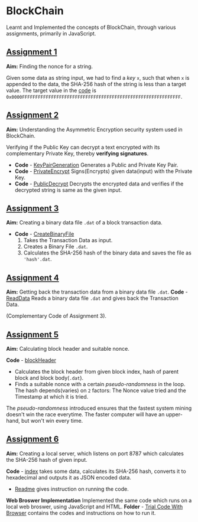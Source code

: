 # BlockChain
Learnt and Implemented the concepts of BlockChain, through various assignments, primarily in JavaScript.

## [Assignment 1](./Assignment%201)
**Aim:** Finding the nonce for a string.

Given some data as string input, we had to find a _key_ `x`, such that when `x` is appended to the data, the SHA-256 hash of the string is less than a target value.
The target value in the [code](./Assignment%201/Assignment1.js) is `0x0000FFFFFFFFFFFFFFFFFFFFFFFFFFFFFFFFFFFFFFFFFFFFFFFFFFFFFFFFFFFF`.

## [Assignment 2](./Assignment%202)
**Aim:** Understanding the Asymmetric Encryption security system used in BlockChain.

Verifying if the Public Key can decrypt a text encrypted with its complementary Private Key, thereby **verifying signatures**.

+ **Code** - [KeyPairGeneration](./Assignment%202/Assignment2_Key_Pair_Generation.js) Generates a Public and Private Key Pair.
+ **Code** - [PrivateEncrypt](./Assignment%202/PrivateKey_Encrypt.js) Signs(Encrypts) given data(input) with the Private Key.
+ **Code** - [PublicDecrypt](./Assignment%202/Public_Decrypt.js) Decrypts the encrypted data and verifies if the decrypted string is same as the given input.

## [Assignment 3](./Assignment%203)
**Aim:** Creating a binary data file `.dat` of a block transaction data.
* **Code** - [CreateBinaryFile](./Assignment%203/Create%20_Binary_file.js)
  1. Takes the Transaction Data as input.
  2. Creates a Binary File `.dat`.
  3. Calculates the SHA-256 hash of the binary data and saves the file as `'hash'.dat`.

## [Assignment 4](./Assignment%204)
**Aim:** Getting back the transaction data from a binary data file `.dat`.
**Code** - [ReadData](./Assignment%204/read_data.js)  Reads a binary data file `.dat` and gives back the Transaction Data.

(Complementary Code of Assignment 3).

## [Assignment 5](./Assignment%205)
**Aim:** Calculating block header and suitable nonce.

**Code** - [blockHeader](./Assignment%205/blockHeader.js)
  * Calculates the block header from given block index, hash of parent block and block body(`.dat`).
  * Finds a suitable nonce with a certain _pseudo-randomness_ in the loop. The hash depends(varies) on `2` factors: The Nonce value tried and the Timestamp at which it is tried.

The _pseudo-randomness_ introduced ensures that the fastest system mining doesn't win the race everytime.
The faster computer will have an upper-hand, but won't win every time.

## [Assignment 6](./Assignment%206)
**Aim:** Creating a local server, which listens on port 8787 which calculates the SHA-256 hash of given input.

**Code** - [index](./Assignment%206/index.js) takes some data, calculates its SHA-256 hash, converts it to hexadecimal and outputs it as JSON encoded data.
  * [Readme](./Assignment%206) gives instruction on running the code.

**Web Broswer Implementation**
Implemented the same code which runs on a local web broswer, using JavaScript and HTML.
**Folder** - [Trial Code With Browser](./Assignment%206/Trial%20code%20with%20Browser) contains the codes and instructions on how to run it.